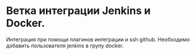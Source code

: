 # Ветка интеграции Jenkins и Docker.
Интеграция при помощи плагинoв интеграции и ssh github.
Необходимо добавить пользователя jenkins в групу docker.
